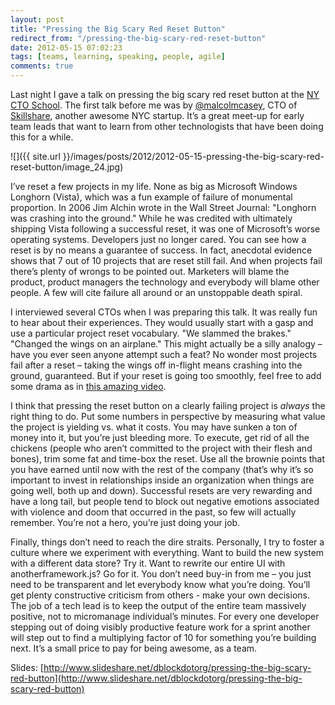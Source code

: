 ```yaml
---
layout: post
title: "Pressing the Big Scary Red Reset Button"
redirect_from: "/pressing-the-big-scary-red-reset-button"
date: 2012-05-15 07:02:23
tags: [teams, learning, speaking, people, agile]
comments: true
---
```

Last night I gave a talk on pressing the big scary red reset button at the [NY CTO School](http://www.ctoschool.org/). The first talk before me was by [@malcolmcasey](https://twitter.com/#!/malcolmcasey), CTO of [Skillshare](http://www.skillshare.com/), another awesome NYC startup. It’s a great meet-up for early team leads that want to learn from other technologists that have been doing this for a while.

![]({{ site.url }}/images/posts/2012/2012-05-15-pressing-the-big-scary-red-reset-button/image_24.jpg)

I’ve reset a few projects in my life. None as big as Microsoft Windows Longhorn (Vista), which was a fun example of failure of monumental proportion. In 2006 Jim Alchin wrote in the Wall Street Journal: "Longhorn was crashing into the ground." While he was credited with ultimately shipping Vista following a successful reset, it was one of Microsoft’s worse operating systems. Developers just no longer cared. You can see how a reset is by no means a guarantee of success. In fact, anecdotal evidence shows that 7 out of 10 projects that are reset still fail. And when projects fail there’s plenty of wrongs to be pointed out. Marketers will blame the product, product managers the technology and everybody will blame other people. A few will cite failure all around or an unstoppable death spiral.

I interviewed several CTOs when I was preparing this talk. It was really fun to hear about their experiences. They would usually start with a gasp and use a particular project reset vocabulary. "We slammed the brakes." "Changed the wings on an airplane." This might actually be a silly analogy – have you ever seen anyone attempt such a feat? No wonder most projects fail after a reset – taking the wings off in-flight means crashing into the ground, guaranteed. But if your reset is going too smoothly, feel free to add some drama as in [this amazing video](http://www.youtube.com/watch?feature=player_embedded&v=316AzLYfAzw).

I think that pressing the reset button on a clearly failing project is _always_ the right thing to do. Put some numbers in perspective by measuring what value the project is yielding vs. what it costs. You may have sunken a ton of money into it, but you’re just bleeding more. To execute, get rid of all the chickens (people who aren’t committed to the project with their flesh and bones), trim some fat and time-box the reset. Use all the brownie points that you have earned until now with the rest of the company (that’s why it’s so important to invest in relationships inside an organization when things are going well, both up and down). Successful resets are very rewarding and have a long tail, but people tend to block out negative emotions associated with violence and doom that occurred in the past, so few will actually remember. You’re not a hero, you’re just doing your job.

Finally, things don’t need to reach the dire straits. Personally, I try to foster a culture where we experiment with everything. Want to build the new system with a different data store? Try it. Want to rewrite our entire UI with anotherframework.js? Go for it. You don’t need buy-in from me – you just need to be transparent and let everybody know what you’re doing. You’ll get plenty constructive criticism from others - make your own decisions. The job of a tech lead is to keep the output of the entire team massively positive, not to micromanage individual’s minutes. For every one developer stepping out of doing visibly productive feature work for a sprint another will step out to find a multiplying factor of 10 for something you’re building next. It’s a small price to pay for being awesome, as a team.

Slides: [http://www.slideshare.net/dblockdotorg/pressing-the-big-scary-red-button](http://www.slideshare.net/dblockdotorg/pressing-the-big-scary-red-button)

